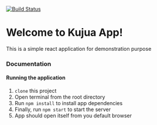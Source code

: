 [![Build Status](https://travis-ci.org/victorkarangwa4/kujua-web-search.svg?branch=develop)](https://travis-ci.org/victorkarangwa4/kujua-web-search)

# Welcome to Kujua App!

This is a simple react application for demonstration purpose

### Documentation

#### Running the application
1. `clone` this project
2. Open terminal from the root directory
3. Run `npm install` to install app dependencies
4. Finally, run `npm start` to start the server
5. App should open itself from you default browser

